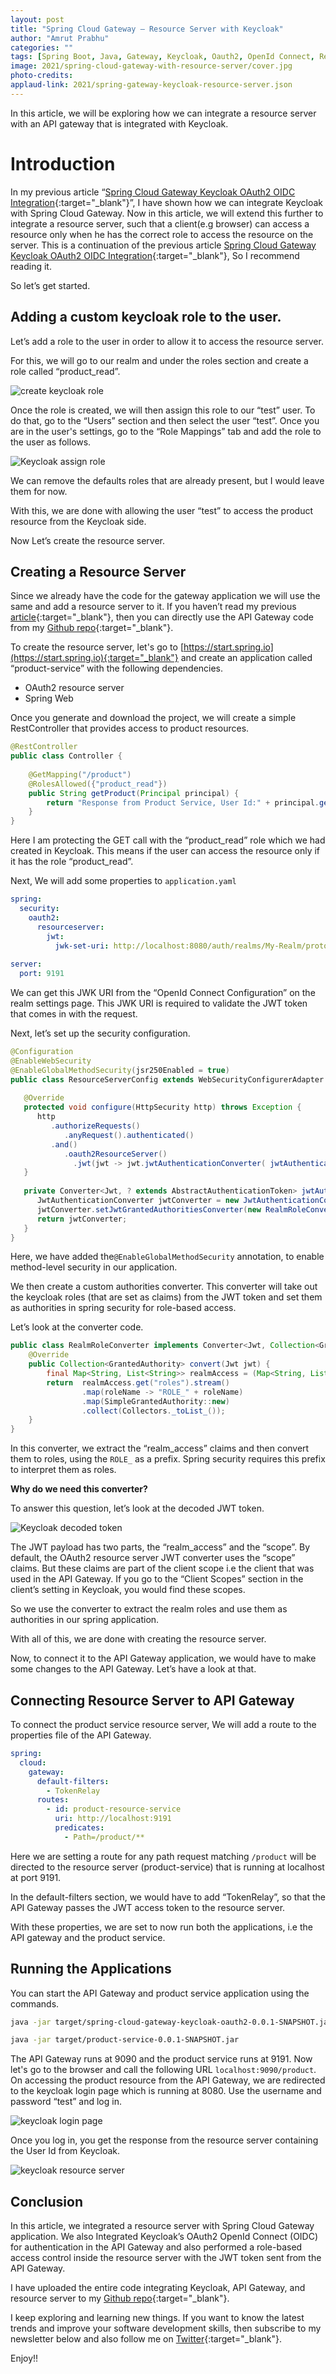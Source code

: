 ```yaml
---
layout: post
title: "Spring Cloud Gateway — Resource Server with Keycloak"
author: "Amrut Prabhu"
categories: ""
tags: [Spring Boot, Java, Gateway, Keycloak, Oauth2, OpenId Connect, Resource Server]
image: 2021/spring-cloud-gateway-with-resource-server/cover.jpg
photo-credits: 
applaud-link: 2021/spring-gateway-keycloak-resource-server.json
---
```


In this article, we will be exploring how we can integrate a resource server with an API gateway that is integrated with Keycloak.

# Introduction

In my previous article “[Spring Cloud Gateway Keycloak OAuth2 OIDC Integration](https://refactorfirst.com/spring-cloud-gateway-keycloak-oauth2-openid-connect.html){:target="_blank"}”, I have shown how we can integrate Keycloak with Spring Cloud Gateway. Now in this article, we will extend this further to integrate a resource server, such that a client(e.g browser) can access a resource only when he has the correct role to access the resource on the server. This is a continuation of the previous article [Spring Cloud Gateway Keycloak OAuth2 OIDC Integration](https://refactorfirst.com/spring-cloud-gateway-keycloak-oauth2-openid-connect.html){:target="_blank"}, So I recommend reading it.

So let’s get started.

## Adding a custom keycloak role to the user.

Let’s add a role to the user in order to allow it to access the resource server.

For this, we will go to our realm and under the roles section and create a role called “product_read”.

![create keycloak role](/assets/img/2021/spring-cloud-gateway-with-resource-server/create-role.png)

Once the role is created, we will then assign this role to our “test” user. To do that, go to the “Users” section and then select the user “test”. Once you are in the user's settings, go to the “Role Mappings” tab and add the role to the user as follows.

![Keycloak assign role](/assets/img/2021/spring-cloud-gateway-with-resource-server/assign-role-to-user.png)

We can remove the defaults roles that are already present, but I would leave them for now.

With this, we are done with allowing the user “test” to access the product resource from the Keycloak side.

Now Let’s create the resource server.

## Creating a Resource Server

Since we already have the code for the gateway application we will use the same and add a resource server to it. If you haven’t read my previous [article](https://refactorfirst.com/spring-cloud-gateway-keycloak-oauth2-openid-connect.html){:target="_blank"}, then you can directly use the API Gateway code from my [Github repo](https://github.com/amrutprabhu/keycloak-spring-cloud-gateway-and-resource-server/tree/main/spring-cloud-gateway-keycloak-oauth2){:target="_blank"}.

To create the resource server, let's go to [https://start.spring.io](https://start.spring.io){:target="_blank"} and create an application called “product-service” with the following dependencies.

-   OAuth2 resource server
-   Spring Web

Once you generate and download the project, we will create a simple RestController that provides access to product resources.
```java
@RestController  
public class Controller {  
  
    @GetMapping("/product")  
    @RolesAllowed({"product_read"})  
    public String getProduct(Principal principal) {  
        return "Response from Product Service, User Id:" + principal.getName();  
    }  
}
```
Here I am protecting the GET call with the “product_read” role which we had created in Keycloak. This means if the user can access the resource only if it has the role “product_read”.

Next, We will add some properties to `application.yaml`
```yaml
spring:  
  security:  
    oauth2:  
      resourceserver:  
        jwt:  
          jwk-set-uri: http://localhost:8080/auth/realms/My-Realm/protocol/openid-connect/certs  
  
server:  
  port: 9191
```
We can get this JWK URI from the “OpenId Connect Configuration” on the realm settings page. This JWK URI is required to validate the JWT token that comes in with the request.

Next, let’s set up the security configuration.
```java
@Configuration  
@EnableWebSecurity  
@EnableGlobalMethodSecurity(jsr250Enabled = true)  
public class ResourceServerConfig extends WebSecurityConfigurerAdapter {  
  
   @Override  
   protected void configure(HttpSecurity http) throws Exception {  
      http  
         .authorizeRequests()  
            .anyRequest().authenticated()  
         .and()  
            .oauth2ResourceServer()  
              .jwt(jwt -> jwt.jwtAuthenticationConverter( jwtAuthenticationConverter()));  
   }  
  
   private Converter<Jwt, ? extends AbstractAuthenticationToken> jwtAuthenticationConverter() {  
      JwtAuthenticationConverter jwtConverter = new JwtAuthenticationConverter();  
      jwtConverter.setJwtGrantedAuthoritiesConverter(new RealmRoleConverter());  
      return jwtConverter;  
   }  
}
```
Here, we have added the`@EnableGlobalMethodSecurity` annotation, to enable method-level security in our application.

We then create a custom authorities converter. This converter will take out the keycloak roles (that are set as claims) from the JWT token and set them as authorities in spring security for role-based access.

Let’s look at the converter code.
```java
public class RealmRoleConverter implements Converter<Jwt, Collection<GrantedAuthority>> {  
    @Override  
    public Collection<GrantedAuthority> convert(Jwt jwt) {  
        final Map<String, List<String>> realmAccess = (Map<String, List<String>>) jwt.getClaims().get("realm_access");  
        return  realmAccess.get("roles").stream()  
                .map(roleName -> "ROLE_" + roleName)  
                .map(SimpleGrantedAuthority::new)  
                .collect(Collectors._toList_());  
    }  
}
```
In this converter, we extract the “realm_access” claims and then convert them to roles, using the `ROLE_` as a prefix. Spring security requires this prefix to interpret them as roles.

**Why do we need this converter?**

To answer this question, let’s look at the decoded JWT token.

![Keycloak decoded token](/assets/img/2021/spring-cloud-gateway-with-resource-server/jwt-decoded.png)

The JWT payload has two parts, the “realm_access” and the “scope”. By default, the OAuth2 resource server JWT converter uses the “scope” claims. But these claims are part of the client scope i.e the client that was used in the API Gateway. If you go to the “Client Scopes” section in the client’s setting in Keycloak, you would find these scopes.

So we use the converter to extract the realm roles and use them as authorities in our spring application.

With all of this, we are done with creating the resource server.

Now, to connect it to the API Gateway application, we would have to make some changes to the API Gateway. Let’s have a look at that.

## Connecting Resource Server to API Gateway

To connect the product service resource server, We will add a route to the properties file of the API Gateway.
```yaml
spring:  
  cloud:  
    gateway:  
      default-filters:  
        - TokenRelay  
      routes:  
        - id: product-resource-service  
          uri: http://localhost:9191  
          predicates:  
            - Path=/product/**
```
Here we are setting a route for any path request matching `/product` will be directed to the resource server (product-service) that is running at localhost at port 9191.

In the default-filters section, we would have to add “TokenRelay”, so that the API Gateway passes the JWT access token to the resource server.

With these properties, we are set to now run both the applications, i.e the API gateway and the product service.

## Running the Applications

You can start the API Gateway and product service application using the commands.
```bash
java -jar target/spring-cloud-gateway-keycloak-oauth2-0.0.1-SNAPSHOT.jar

java -jar target/product-service-0.0.1-SNAPSHOT.jar
```
The API Gateway runs at 9090 and the product service runs at 9191. Now let's go to the browser and call the following URL `localhost:9090/product`. On accessing the product resource from the API Gateway, we are redirected to the keycloak login page which is running at 8080. Use the username and password “test” and log in.

![keycloak login page](/assets/img/2021/spring-cloud-gateway-with-resource-server/user-login-page.png)

Once you log in, you get the response from the resource server containing the User Id from Keycloak.

![keycloak resource server](/assets/img/2021/spring-cloud-gateway-with-resource-server/resource-server-response.png)

## Conclusion

In this article, we integrated a resource server with Spring Cloud Gateway application. We also Integrated Keycloak’s OAuth2 OpenId Connect (OIDC) for authentication in the API Gateway and also performed a role-based access control inside the resource server with the JWT token sent from the API Gateway.

I have uploaded the entire code integrating Keycloak, API Gateway, and resource server to my [Github repo](https://github.com/amrutprabhu/keycloak-spring-cloud-gateway-and-resource-server){:target="_blank"}.

I keep exploring and learning new things. If you want to know the latest trends and improve your software development skills, then subscribe to my newsletter below and also follow me on [Twitter](https://twitter.com/amrutprabhu42){:target="_blank"}.

Enjoy!!
